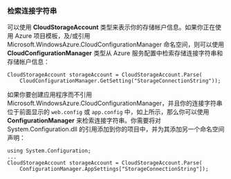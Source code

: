 ### 检索连接字符串
可以使用 **CloudStorageAccount** 类型来表示你的存储帐户信息。如果你正在使用 Azure 项目模板，及/或引用 Microsoft.WindowsAzure.CloudConfigurationManager 命名空间，则可以使用 **CloudConfigurationManager** 类型从 Azure 服务配置中检索存储连接字符串和存储帐户信息：

    CloudStorageAccount storageAccount = CloudStorageAccount.Parse(
        CloudConfigurationManager.GetSetting("StorageConnectionString"));

如果你要创建应用程序而不引用 Microsoft.WindowsAzure.CloudConfigurationManager，并且你的连接字符串位于前面显示的 `web.config` 或 `app.config` 中，如上所示，那么你可以使用 **ConfigurationManager** 来检索连接字符串。你需要将对 System.Configuration.dll 的引用添加到你的项目中，并为其添加另一个命名空间声明：

    using System.Configuration;
    ...
    CloudStorageAccount storageAccount = CloudStorageAccount.Parse(
        ConfigurationManager.AppSettings["StorageConnectionString"]);

<!---HONumber=Mooncake_0405_2016-->